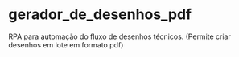 # gerador_de_desenhos_pdf
RPA para automação do fluxo de desenhos técnicos. (Permite criar desenhos em lote em formato pdf)
